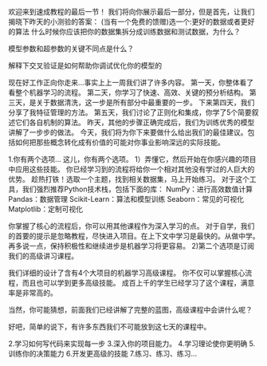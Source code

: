 欢迎来到速成教程的最后一节！
我们将向你展示最后一部分，但是首先，让我们揭晓下昨天的小测验的答案：
  (当有一个免费的馈赠)选一个:更好的数据或者更好的算法
  什么时候你应该把你的数据集拆分成训练数据和测试数据，为什么？

  模型参数和超参数的关键不同点是什么？

  解释下交叉验证是如何帮助你调试优化你的模型的

现在好工作正向你走来...事实上上一周我们讲了许多内容。
第一天，你整体看了看整个机器学习的流程。
第二天，你学习了快速、高效、关键的预分析结构。
第三天，是关于数据清洗，这一步是所有部分中最重要的一步。
下来第四天，我们分享了我特征管理的方法。
第五天，我们讨论了正则化和集成，你学了5个简要叙述它们各自机制的算法。
昨天，其他的步骤正确完成后，我们为训练优秀的模型讲解了一步步的做法。
今天，我们将为你下来要做什么给出我们的最佳建议。包括如何把那些概念转化成有价值的可能对你事业影响深远的实际技能。

1.你有两个选项...
这儿，你有两个选项。
1）弄懂它，然后开始在你感兴趣的项目中应用这些技能。
你已经学习到的流程将给你一个相对其他没有学过的人巨大的优势。
趁热打铁！选取一个主题，找到相关数据集，马上开始练习。
对于这个工具，我们强烈推荐Python技术栈，包括下面的库：
  NumPy：进行高效数值计算
  Pandas：数据管理
  Scikit-Learn：算法和模型训练
  Seaborn：常见的可视化
  Matplotlib：定制可视化

你掌握了核心的流程后，你可以用其他课程作为深入学习的点。
对于自学，我们的首要的提示是忽略教程，尽快进入项目。在上下文中学习是最快的。从做中学。再多说一点，保持积极性和继续进步是机器学习将更容易。
2)第二个选项是订阅我们的高级讲习课程。

我们详细的设计了含有4个大项目的机器学习高级课程。
你不仅可以掌握核心流程，而且也可以学到更多高级技能。
成百上千的学生已经学习了这个课程，满意率是非常高的。

当然，你可能猜想，前面我们已经讲解了完整的蓝图，高级课程中会讲什么呢？

好吧，简单的说下，有许多东西我们不可能放到这七天的课程中。

2.学习如何写代码来实现每一步
3.深入你的项目能力。
4.学习理论使你更明确
5.训练你的决策能力
6.开发更高级的技能
7.练习、练习、练习...
